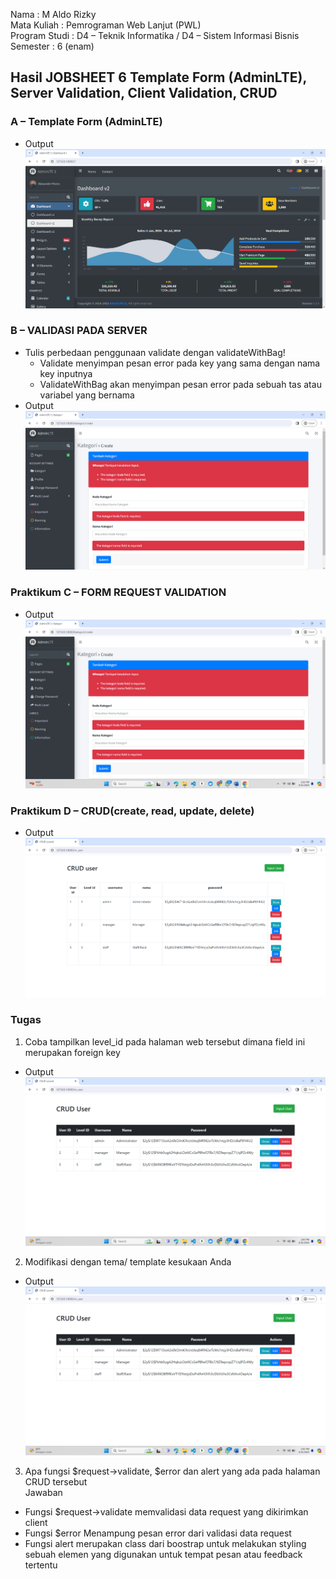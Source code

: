 Nama : M Aldo Rizky <br>
Mata Kuliah : Pemrograman Web Lanjut (PWL) <br>
Program Studi : D4 – Teknik Informatika / D4 – Sistem Informasi Bisnis <br>
Semester : 6 (enam)  <br>

## Hasil JOBSHEET 6 Template Form (AdminLTE), Server Validation, Client Validation, CRUD

### A – Template Form (AdminLTE)
- Output
![image](../Doc-Images/Pertemuan%206/A.%20Template%20Form.png)

### B – VALIDASI PADA SERVER
- Tulis perbedaan penggunaan validate dengan validateWithBag!
    - Validate menyimpan pesan error pada key yang sama dengan nama key inputnya 
    - ValidateWithBag akan menyimpan pesan error pada sebuah tas atau variabel yang bernama
- Output
![image](../Doc-Images/Pertemuan%206/B.png)

### Praktikum C – FORM REQUEST VALIDATION
- Output
![image](../Doc-Images/Pertemuan%206/C.png)

### Praktikum D – CRUD(create, read, update, delete) </br>
- Output
![image](../Doc-Images/Pertemuan%206/D.png)

### Tugas
1. Coba tampilkan level_id pada halaman web tersebut dimana field ini merupakan foreign key </br>
- Output
![image](../Doc-Images/Pertemuan%206/Tugas.png)

2. Modifikasi dengan tema/ template kesukaan Anda </br>
- Output
![image](../Doc-Images/Pertemuan%206/Tugas.png)

3. Apa fungsi $request->validate, $error dan alert yang ada pada halaman CRUD tersebut </br>
Jawaban </br>
- Fungsi $request->validate memvalidasi data request yang dikirimkan client </br>
- Fungsi $error Menampung pesan error dari validasi data request </br>
- Fungsi alert merupakan class dari boostrap untuk melakukan styling sebuah elemen yang digunakan untuk tempat pesan atau feedback tertentu </br>





    




